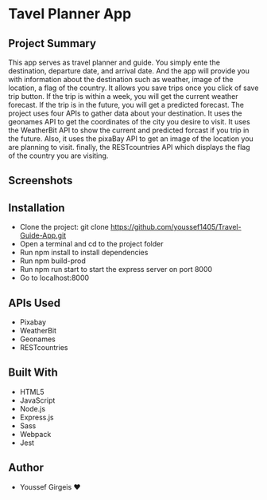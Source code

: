 # Tavel Planner App

## Project Summary

This app serves as travel planner and guide. You simply ente the destination, departure date, and arrival date. And
the app will provide you with information about the destination such as weather, image of the location, a flag
of the country. It allows you save trips once you click of save trip button. If the trip is within a week, you will get the
current weather forecast. If the trip is in the future, you will get a predicted forecast. The project uses four APIs to
gather data about your destination. It uses the geonames API to get the coordinates of the city you desire to visit. It uses
the WeatherBit API to show the current and predicted forcast if you trip in the future. Also, it uses the pixaBay API to
get an image of the location you are planning to visit. finally, the RESTcountries API which displays the flag of the
country you are visiting.

## Screenshots

## Installation

- Clone the project: git clone https://github.com/youssef1405/Travel-Guide-App.git
- Open a terminal and cd to the project folder
- Run npm install to install dependencies
- Run npm build-prod
- Run npm run start to start the express server on port 8000
- Go to localhost:8000

## APIs Used

- Pixabay
- WeatherBit
- Geonames
- RESTcountries

## Built With

- HTML5
- JavaScript
- Node.js
- Express.js
- Sass
- Webpack
- Jest

## Author

- Youssef Girgeis ♥
